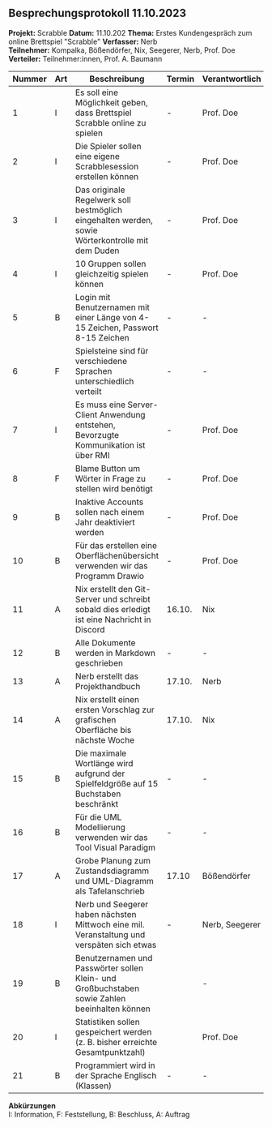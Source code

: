
## Besprechungsprotokoll 11.10.2023

**Projekt:** Scrabble 
**Datum:** 11.10.202 
**Thema:** Erstes Kundengespräch zum online Brettspiel "Scrabble" 
**Verfasser:** Nerb  
**Teilnehmer:** Kompalka, Bößendörfer, Nix, Seegerer, Nerb, Prof. Doe 
**Verteiler:** Teilnehmer:innen, Prof. A. Baumann

| Nummer | Art | Beschreibung                                                                                     | Termin | Verantwortlich |
| -- | - |--------------------------------------------------------------------------------------------------|--------|----------------|
|  1 | I | Es soll eine Möglichkeit geben, dass Brettspiel Scrabble online zu spielen                       | -      | Prof. Doe      |  
|  2 | I | Die Spieler sollen eine eigene Scrabblesession erstellen können                                  | -      | Prof. Doe      |  
|  3 | I | Das originale Regelwerk soll bestmöglich eingehalten werden, sowie Wörterkontrolle mit dem Duden | -      | Prof. Doe      |
|  4 | I | 10 Gruppen sollen gleichzeitig spielen können                                                    | -      | Prof. Doe      |  
|  5 | B | Login mit Benutzernamen mit einer Länge von 4-15 Zeichen, Passwort 8-15 Zeichen                  | -      | -              |  
|  6 | F | Spielsteine sind für verschiedene Sprachen unterschiedlich verteilt                              | -      | -              |
|  7 | I | Es muss eine Server-Client Anwendung entstehen, Bevorzugte Kommunikation ist über RMI            | -      | Prof. Doe      |
|  8 | F | Blame Button um Wörter in Frage zu stellen wird benötigt                                         | -      | Prof. Doe      | 
|  9 | B | Inaktive Accounts sollen nach einem Jahr deaktiviert werden                                      | -      | Prof. Doe      | 
| 10 | B | Für das erstellen eine Oberflächenübersicht verwenden wir das Programm Drawio                    | -      | Prof. Doe      |  
| 11 | A | Nix erstellt den Git-Server und schreibt sobald dies erledigt ist eine Nachricht in Discord      | 16.10. | Nix            |
| 12 | B | Alle Dokumente werden in Markdown geschrieben                                                    | -      | -              |  
| 13 | A | Nerb erstellt das Projekthandbuch                                                                | 17.10. | Nerb           |  
| 14 | A | Nix erstellt einen ersten Vorschlag zur grafischen Oberfläche bis nächste Woche                  | 17.10. | Nix            |
| 15 | B | Die maximale Wortlänge wird aufgrund der Spielfeldgröße auf 15 Buchstaben beschränkt             | -      | -              |  
| 16 | B | Für die UML Modellierung verwenden wir das Tool Visual Paradigm                                  | -      | -              |
| 17 | A | Grobe Planung zum Zustandsdiagramm und UML-Diagramm als Tafelanschrieb                           | 17.10  | Bößendörfer    |  
| 18 | I | Nerb und Seegerer haben nächsten Mittwoch eine mil. Veranstaltung und verspäten sich etwas       | -      | Nerb, Seegerer | 
| 19 | B | Benutzernamen und Passwörter sollen Klein- und Großbuchstaben sowie Zahlen beeinhalten können    |        | -              |
| 20 | I | Statistiken sollen gespeichert werden (z. B. bisher erreichte Gesamtpunktzahl)                   |        | Prof. Doe      |
| 21 | B | Programmiert wird in der Sprache Englisch (Klassen)                                              | -      | -              |

**Abkürzungen**  
I: Information, F: Feststellung, B: Beschluss, A: Auftrag

